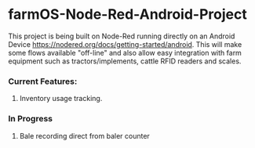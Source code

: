 # farmOS-Node-Red-Android-Project

This project is being built on Node-Red running directly on an Android Device https://nodered.org/docs/getting-started/android.
This will make some flows available "off-line" and also allow easy integration with farm equipment such as tractors/implements, cattle RFID readers and scales.

### Current Features:
1. Inventory usage tracking.

### In Progress
1. Bale recording direct from baler counter 
